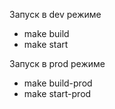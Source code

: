 Запуск в dev режиме
- make build
- make start

Запуск в prod режиме
- make build-prod
- make start-prod